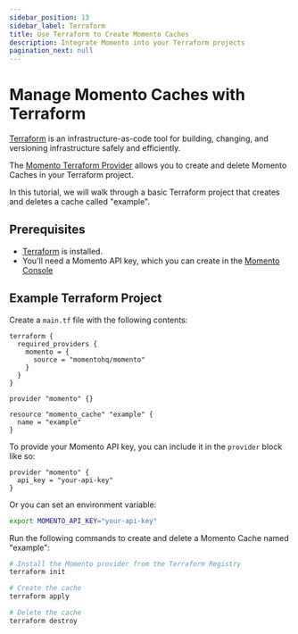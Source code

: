 ```yaml
---
sidebar_position: 13
sidebar_label: Terraform
title: Use Terraform to Create Momento Caches
description: Integrate Momento into your Terraform projects
pagination_next: null
---
```


# Manage Momento Caches with Terraform

[Terraform](https://www.terraform.io/) is an infrastructure-as-code tool for building, changing, and versioning infrastructure safely and efficiently.

The [Momento Terraform Provider](https://registry.terraform.io/providers/momentohq/momento/latest) allows you to create and delete Momento Caches in your Terraform project.

In this tutorial, we will walk through a basic Terraform project that creates and deletes a cache called "example".

## Prerequisites

- [Terraform](https://developer.hashicorp.com/terraform/install) is installed.
- You'll need a Momento API key, which you can create in the [Momento Console](https://console.gomomento.com)

## Example Terraform Project

Create a `main.tf` file with the following contents:

```hcl
terraform {
  required_providers {
    momento = {
      source = "momentohq/momento"
    }
  }
}

provider "momento" {}

resource "momento_cache" "example" {
  name = "example"
}
```

To provide your Momento API key, you can include it in the `provider` block like so:

```hcl
provider "momento" {
  api_key = "your-api-key"
}
```

Or you can set an environment variable:

```bash
export MOMENTO_API_KEY="your-api-key"
```

Run the following commands to create and delete a Momento Cache named "example":

```bash
# Install the Momento provider from the Terraform Registry
terraform init

# Create the cache
terraform apply

# Delete the cache
terraform destroy
```
